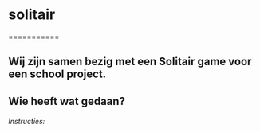 # solitair
===========

## Wij zijn samen bezig met een Solitair game voor een school project.

Wie heeft wat gedaan?
 - 
 
 
 
 
 
 
 
 
 
 ###### Instructies:
        
